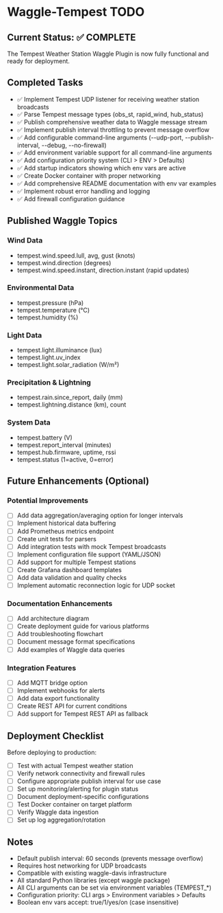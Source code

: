 # Waggle-Tempest TODO

## Current Status: ✅ COMPLETE

The Tempest Weather Station Waggle Plugin is now fully functional and ready for deployment.

## Completed Tasks

- ✅ Implement Tempest UDP listener for receiving weather station broadcasts
- ✅ Parse Tempest message types (obs_st, rapid_wind, hub_status)
- ✅ Publish comprehensive weather data to Waggle message stream
- ✅ Implement publish interval throttling to prevent message overflow
- ✅ Add configurable command-line arguments (--udp-port, --publish-interval, --debug, --no-firewall)
- ✅ Add environment variable support for all command-line arguments
- ✅ Add configuration priority system (CLI > ENV > Defaults)
- ✅ Add startup indicators showing which env vars are active
- ✅ Create Docker container with proper networking
- ✅ Add comprehensive README documentation with env var examples
- ✅ Implement robust error handling and logging
- ✅ Add firewall configuration guidance

## Published Waggle Topics

### Wind Data
- tempest.wind.speed.lull, avg, gust (knots)
- tempest.wind.direction (degrees)
- tempest.wind.speed.instant, direction.instant (rapid updates)

### Environmental Data
- tempest.pressure (hPa)
- tempest.temperature (°C)
- tempest.humidity (%)

### Light Data
- tempest.light.illuminance (lux)
- tempest.light.uv_index
- tempest.light.solar_radiation (W/m²)

### Precipitation & Lightning
- tempest.rain.since_report, daily (mm)
- tempest.lightning.distance (km), count

### System Data
- tempest.battery (V)
- tempest.report_interval (minutes)
- tempest.hub.firmware, uptime, rssi
- tempest.status (1=active, 0=error)

## Future Enhancements (Optional)

### Potential Improvements
- [ ] Add data aggregation/averaging option for longer intervals
- [ ] Implement historical data buffering
- [ ] Add Prometheus metrics endpoint
- [ ] Create unit tests for parsers
- [ ] Add integration tests with mock Tempest broadcasts
- [ ] Implement configuration file support (YAML/JSON)
- [ ] Add support for multiple Tempest stations
- [ ] Create Grafana dashboard templates
- [ ] Add data validation and quality checks
- [ ] Implement automatic reconnection logic for UDP socket

### Documentation Enhancements
- [ ] Add architecture diagram
- [ ] Create deployment guide for various platforms
- [ ] Add troubleshooting flowchart
- [ ] Document message format specifications
- [ ] Add examples of Waggle data queries

### Integration Features
- [ ] Add MQTT bridge option
- [ ] Implement webhooks for alerts
- [ ] Add data export functionality
- [ ] Create REST API for current conditions
- [ ] Add support for Tempest REST API as fallback

## Deployment Checklist

Before deploying to production:
- [ ] Test with actual Tempest weather station
- [ ] Verify network connectivity and firewall rules
- [ ] Configure appropriate publish interval for use case
- [ ] Set up monitoring/alerting for plugin status
- [ ] Document deployment-specific configurations
- [ ] Test Docker container on target platform
- [ ] Verify Waggle data ingestion
- [ ] Set up log aggregation/rotation

## Notes

- Default publish interval: 60 seconds (prevents message overflow)
- Requires host networking for UDP broadcasts
- Compatible with existing waggle-davis infrastructure
- All standard Python libraries (except waggle package)
- All CLI arguments can be set via environment variables (TEMPEST_*)
- Configuration priority: CLI args > Environment variables > Defaults
- Boolean env vars accept: true/1/yes/on (case insensitive)

